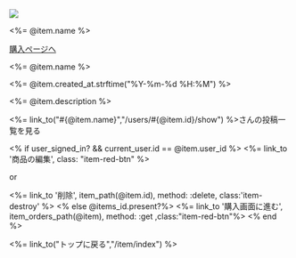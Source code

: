 <div class="show">

  <div class="show-image">
    <img src="http://images-jp.amazon.com/images/P/<%= @item.code %>.09.LZZZZZZZ">
  </div>
  <div class="book-title-show">
    <p><%= @item.name %></p>
  </div>
  <div class="buy">
    <a href="<%= @item.url %>" class="btn-stitch" target=”_blank”>購入ページへ</a>
  </div>
  <div class="post-user flex space">
    <p class="bold"><%= @item.name %></p>
    <p class="post-time"><%= @item.created_at.strftime("%Y-%m-%d %H:%M") %></p>
  </div>
  <div class="post-message">
    <p><%= @item.description %></p>
  </div>

            

  <div class="twitter-link">
    <%= link_to("#{@item.name}","/users/#{@item.id}/show") %>さんの投稿一覧を見る
  </div>


  <% if user_signed_in? && current_user.id == @item.user_id %>
    <%= link_to '商品の編集',  class: "item-red-btn" %>
    <p class='or-text'>or</p>
    <%= link_to '削除', item_path(@item.id), method: :delete, class:'item-destroy' %>
  <% else @items_id.present?%>
    <%= link_to '購入画面に進む',  item_orders_path(@item), method: :get ,class:"item-red-btn"%>
  <% end %>
            



            
  <div class="return-top">
    <%= link_to("トップに戻る","/item/index") %>
  </div>


</div>